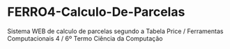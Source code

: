 # FERRO4-Calculo-De-Parcelas
Sistema WEB de calculo de parcelas segundo a Tabela Price
/ Ferramentas Computacionais 4 / 6º Termo Ciência da Computação

